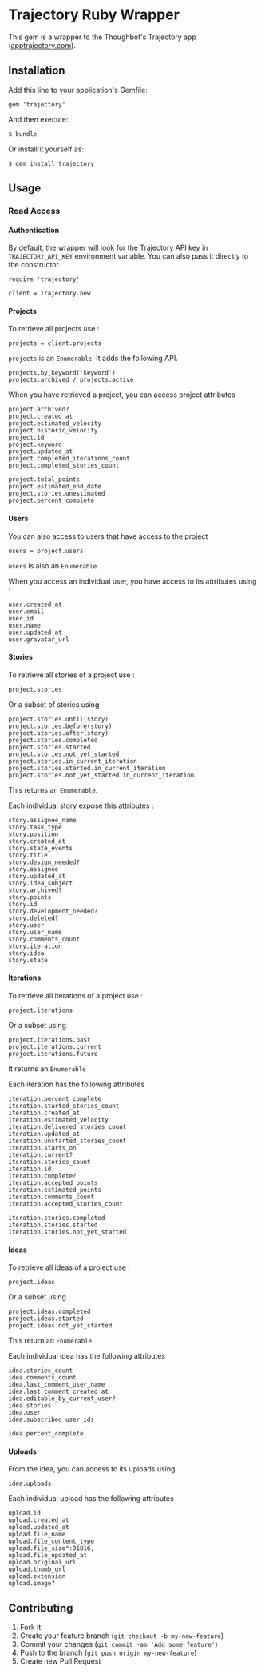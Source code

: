 # Trajectory Ruby Wrapper

This gem is a wrapper to the Thoughbot's Trajectory app ([apptrajectory.com](http://apptrajectory.com)).

## Installation

Add this line to your application's Gemfile:

    gem 'trajectory'

And then execute:

    $ bundle

Or install it yourself as:

    $ gem install trajectory

## Usage

### Read Access

#### Authentication

By default, the wrapper will look for the Trajectory API key in
`TRAJECTORY_API_KEY` environment variable. You can also pass it directly to the
constructor.

	require 'trajectory'

	client = Trajectory.new

#### Projects

To retrieve all projects use :

	projects = client.projects

`projects` is an `Enumerable`. It adds the following API.

	projects.by_keyword('keyword')
	projects.archived / projects.active

When you have retrieved a project, you can access project attributes

	project.archived?
	project.created_at
	project.estimated_velocity
	project.historic_velocity
	project.id
	project.keyword
	project.updated_at
	project.completed_iterations_count
	project.completed_stories_count
	
	project.total_points
	project.estimated_end_date
	project.stories.unestimated
	project.percent_complete

#### Users

You can also access to users that have access to the project

	users = project.users

`users` is also an `Enumerable`.

When you access an individual user, you have access to its attributes using :

	user.created_at
	user.email
	user.id
	user.name
	user.updated_at
	user.gravatar_url

#### Stories

To retrieve all stories of a project use :

	project.stories

Or a subset of stories using

    project.stories.until(story)
    project.stories.before(story)
    project.stories.after(story)
    project.stories.completed
    project.stories.started
    project.stories.not_yet_started
    project.stories.in_current_iteration
    project.stories.started.in_current_iteration
    project.stories.not_yet_started.in_current_iteration

This returns an `Enumerable`.

Each individual story expose this attributes :

	story.assignee_name
	story.task_type
	story.position
	story.created_at
	story.state_events
	story.title
	story.design_needed?
	story.assignee
	story.updated_at
	story.idea_subject
	story.archived?
	story.points
	story.id
	story.development_needed?
	story.deleted?
	story.user
	story.user_name
	story.comments_count
	story.iteration
	story.idea
	story.state

#### Iterations

To retrieve all iterations of a project use :

	project.iterations
	
Or a subset using

	project.iterations.past
	project.iterations.current
	project.iterations.future

It returns an `Enumerable`

Each iteration has the following attributes

	iteration.percent_complete
	iteration.started_stories_count
	iteration.created_at
	iteration.estimated_velocity
	iteration.delivered_stories_count
	iteration.updated_at
	iteration.unstarted_stories_count
	iteration.starts_on
	iteration.current?
	iteration.stories_count
	iteration.id
	iteration.complete?
	iteration.accepted_points
	iteration.estimated_points
	iteration.comments_count
	iteration.accepted_stories_count
	
	iteration.stories.completed
	iteration.stories.started
	iteration.stories.not_yet_started

#### Ideas

To retrieve all ideas of a project use :

	project.ideas

Or a subset using	

	project.ideas.completed
	project.ideas.started
	project.ideas.not_yet_started

This return an `Enumerable`.

Each individual idea has the following attributes

	idea.stories_count
	idea.comments_count
	idea.last_comment_user_name
	idea.last_comment_created_at
	idea.editable_by_current_user?
	idea.stories
	idea.user
	idea.subscribed_user_ids
	
	idea.percent_complete

#### Uploads

From the idea, you can access to its uploads using

	idea.uploads

Each individual upload has the following attributes

	upload.id
	upload.created_at
	upload.updated_at
	upload.file_name
	upload.file_content_type
	upload.file_size":91816,
	upload.file_updated_at
	upload.original_url
	upload.thumb_url
	upload.extension
	upload.image?

## Contributing

1. Fork it
2. Create your feature branch (`git checkout -b my-new-feature`)
3. Commit your changes (`git commit -am 'Add some feature'`)
4. Push to the branch (`git push origin my-new-feature`)
5. Create new Pull Request